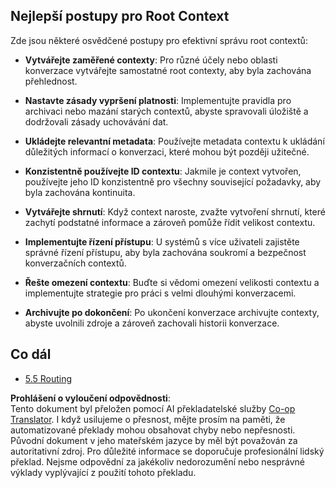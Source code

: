 <!--
CO_OP_TRANSLATOR_METADATA:
{
  "original_hash": "8311f46a35cf608c9780f39b62c9dc3f",
  "translation_date": "2025-07-14T02:06:33+00:00",
  "source_file": "05-AdvancedTopics/mcp-root-contexts/README.md",
  "language_code": "cs"
}
-->
## Nejlepší postupy pro Root Context

Zde jsou některé osvědčené postupy pro efektivní správu root contextů:

- **Vytvářejte zaměřené contexty**: Pro různé účely nebo oblasti konverzace vytvářejte samostatné root contexty, aby byla zachována přehlednost.

- **Nastavte zásady vypršení platnosti**: Implementujte pravidla pro archivaci nebo mazání starých contextů, abyste spravovali úložiště a dodržovali zásady uchovávání dat.

- **Ukládejte relevantní metadata**: Používejte metadata contextu k ukládání důležitých informací o konverzaci, které mohou být později užitečné.

- **Konzistentně používejte ID contextu**: Jakmile je context vytvořen, používejte jeho ID konzistentně pro všechny související požadavky, aby byla zachována kontinuita.

- **Vytvářejte shrnutí**: Když context naroste, zvažte vytvoření shrnutí, které zachytí podstatné informace a zároveň pomůže řídit velikost contextu.

- **Implementujte řízení přístupu**: U systémů s více uživateli zajistěte správné řízení přístupu, aby byla zachována soukromí a bezpečnost konverzačních contextů.

- **Řešte omezení contextu**: Buďte si vědomi omezení velikosti contextu a implementujte strategie pro práci s velmi dlouhými konverzacemi.

- **Archivujte po dokončení**: Po ukončení konverzace archivujte contexty, abyste uvolnili zdroje a zároveň zachovali historii konverzace.

## Co dál

- [5.5 Routing](../mcp-routing/README.md)

**Prohlášení o vyloučení odpovědnosti**:  
Tento dokument byl přeložen pomocí AI překladatelské služby [Co-op Translator](https://github.com/Azure/co-op-translator). I když usilujeme o přesnost, mějte prosím na paměti, že automatizované překlady mohou obsahovat chyby nebo nepřesnosti. Původní dokument v jeho mateřském jazyce by měl být považován za autoritativní zdroj. Pro důležité informace se doporučuje profesionální lidský překlad. Nejsme odpovědní za jakékoliv nedorozumění nebo nesprávné výklady vyplývající z použití tohoto překladu.